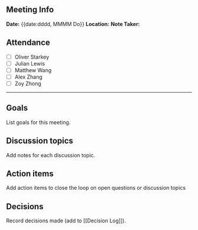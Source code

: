 
## Meeting Info

**Date:** {{date:dddd, MMMM Do}} 
**Location:** 
**Note Taker:** 

## Attendance

- [ ] Oliver Starkey
- [ ] Julian Lewis
- [ ] Matthew Wang
- [ ] Alex Zhang
- [ ] Zoy Zhong

---

## Goals

List goals for this meeting.

## Discussion topics

Add notes for each discussion topic.

## Action items

Add action items to close the loop on open questions or discussion topics

## Decisions

Record decisions made (add to [[Decision Log]]).
